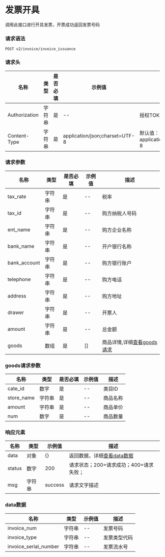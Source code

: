 # 发票开具

调用此接口进行开具发票，开票成功返回发票号码

### 请求语法

```
POST v2/invoice/invoice_issuance
```

### 请求头

| 名称 | 类型|是否必填 |示例值| 描述|
|---|---|---|---|---|
| Authorization | 字符串|是|--| 授权TOKEN |
| Content-Type | 字符串|是|application/json;charset=UTF-8| 默认值：application/json;charset=UTF-8 |

### 请求参数

| 名称 | 类型|是否必填 |示例值| 描述|
|---|---|---|---|---|
| tax_rate | 字符串|是|--| 税率 |
| tax_id | 字符串|是|--| 购方纳税人号码 |
| ent_name | 字符串|是|--| 购方企业名称 |
| bank_name | 字符串|是|--| 开户银行名称 |
| bank_account | 字符串|是|--| 购方银行账户 |
| telephone | 字符串|是|--| 购方电话 |
| address | 字符串|是|--| 购方地址 |
| drawer | 字符串|是|--| 开票人 |
| amount | 字符串|是|--| 总金额 |
| goods | 数组|是|[]| 商品详情,详细[查看goods请求](#goods) |

### <a id='goods'>goods请求参数</a>

| 名称 | 类型|是否必填 |示例值| 描述|
|---|---|---|---|---|
| cate_id | 数字|是|--| 类目ID |
| store_name | 字符串|是|--| 商品名称 |
| amount | 字符串|是|--| 商品单价 |
| num | 数字|是|--| 商品数量 |

### 响应元素

| 名称 | 类型 |示例值| 描述|
|---|---|---|---| 
| data | 对象|{}| 返回数据，详细[查看data数据](#data) |
| status | 数字|200| 请求状态；200=请求成功；400=请求失败； |
| msg | 字符串|success| 请求文字描述 |

### <a id='data'>data数据</a>

| 名称 | 类型 |示例值| 描述|
|---|---|---|---| 
| invoice_num | 字符串|--| 发票号码 |
| invoice_type | 字符串|--| 发票类型代码 |
| invoice_serial_number | 字符串|--| 发票流水号 |
